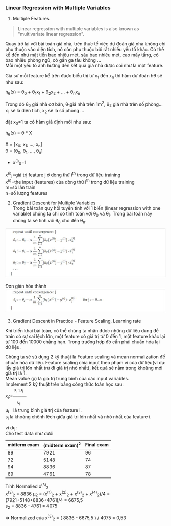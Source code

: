 ### Linear Regression with Multiple Variables  


1. Multiple Features  
> Linear regression with multiple variables is also known as "multivariate linear regression".  

Quay trở lại với bài toán giá nhà, trên thực tế việc dự đoán giá nhà không chỉ phụ thuộc vào diện tích, nó còn phụ thuộc bởi rất nhiều yếu tố khác. Có thể kể đến như mặt tiền bao nhiêu mét, sâu bao nhiêu mét, cao mấy tầng, có bao nhiêu phòng ngủ, có gần ga tàu không ...  
Mỗi một yếu tố ảnh hưởng đến kết quả giá nhà được coi như là một feature.  

Giả sử mỗi feature kể trên được biểu thị từ x<sub>1</sub> đến x<sub>n</sub> thì hàm dự đoán hθ sẽ như sau:  

h<sub>θ</sub>(x) = θ<sub>0</sub> + θ<sub>1</sub>x<sub>1</sub> + θ<sub>2</sub>x<sub>2</sub> + ... + θ<sub>n</sub>x<sub>n</sub>

Trong đó θ<sub>0</sub> giá nhà cơ bản, θ<sub>1</sub>giá nhà trên 1m<sup>2</sup>, θ<sub>2</sub> giá nhà trên số phòng... x<sub>1</sub> sẽ là diện tích, x<sub>2</sub> sẽ là số phòng ...

đặt x<sub>0</sub>=1 ta có hàm giả định mới như sau:

h<sub>θ</sub>(x) = θ * X  

X = [x<sub>0</sub>; x<sub>1</sub>; ...; x<sub>n</sub>]  
θ = [θ<sub>0</sub>, θ<sub>1</sub>, ..., θ<sub>n</sub>]  

* x<sup>(i)</sup><sub>0</sub>=1  

x<sup>(i)</sup><sub>j</sub>=giá trị feature j ở dòng thứ i<sup>th</sup> trong dữ liệu training  
x<sup>(i)</sup>=the input (features) của dòng thứ i<sup>th</sup> trong dữ liệu training  
m=số lần train  
n=số lượng features  



2. Gradient Descent for Multiple Variables  
Trong bài toán quy hồi tuyến tính với 1 biến (linear regression with one variable) chúng ta chỉ có tính toán với θ<sub>0</sub> và θ<sub>1</sub>.
Trong bài toán này chúng ta sẽ tính với θ<sub>0</sub> cho đến θ<sub>n</sub>.

![alt text](/img/lesson2_001.JPG "~~")

Đơn giản hóa thành
![alt text](/img/lesson2_002.JPG "Tổng quát")

3. Gradient Descent in Practice - Feature Scaling, Learning rate  

Khi triển khai bài toán, có thể chúng ta nhận được những dữ liệu dùng để train có sự sai lệch lớn, một feature có giá trị từ 0 đến 1, một feature khác lại từ 100 đến 10000 chẳng hạn. Trong trường hợp đó cần phải chuẩn hóa lại dữ liệu.  

Chúng ta sẽ sử dụng 2 kỹ thuật là Feature scaling và mean normalization để chuẩn hóa dữ liệu.
Feature scaling chia input theo phạm vi của dữ liệu(ví dụ: lấy giá trị lớn nhất trừ đi giá trị nhỏ nhất), kết quả sẽ nằm trong khoảng mới giá trị là 1.  
Mean value (μ) là giá trị trung bình của các input variables.  
Implement 2 kỹ thuật trên bằng công thức toán học sau:  
&nbsp;&nbsp;&nbsp;&nbsp;&nbsp;&nbsp;&nbsp;x<sub>i</sub>-μ<sub>i</sub>  
x<sub>i</sub>:=―――  
&nbsp;&nbsp;&nbsp;&nbsp;&nbsp;&nbsp;&nbsp;&nbsp;&nbsp;s<sub>i</sub>  
μ<sub>i</sub>　là trung bình giá trị của feature i.  
s<sub>i</sub> là khoảng chênh lệch giữa giá trị lớn nhất và nhỏ nhất của feature i.  

ví dụ:  
Cho test data như dưới  

| midterm exam | (midterm exam)<sup>2</sup> | Final exam |
|-|-|-|
|89|7921|96|
|72|5148|74|
|94|8836|87|
|69|4761|78|

Tính Normalied x<sup>(3)</sup><sub>2</sub>  
x<sup>(3)</sup><sub>2</sub> = 8836
μ<sub>2</sub> = (x<sup>(1)</sup><sub>2</sub> + x<sup>(2)</sup><sub>2</sub> + x<sup>(3)</sup><sub>2</sub> + x<sup>(4)</sup><sub>2</sub>)/4 = (7921+5148+8836+4761)/4 = 6675,5  
s<sub>2</sub> = 8836 - 4761 = 4075  

=> Normalized của x<sup>(3)</sup><sub>2</sub> = ( 8836 - 6675,5 ) / 4075 = 0,53 

